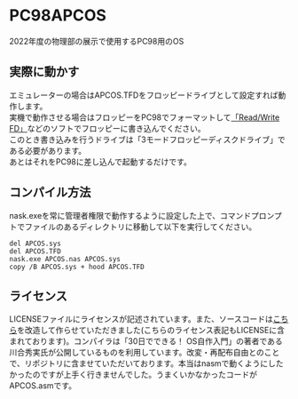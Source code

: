# PC98APCOS

2022年度の物理部の展示で使用するPC98用のOS

## 実際に動かす

エミュレーターの場合はAPCOS.TFDをフロッピードライブとして設定すれば動作します。  
実機で動作させる場合はフロッピーをPC98でフォーマットして[「Read/Write FD」](https://www.vector.co.jp/soft/win95/util/se130037.html)などのソフトでフロッピーに書き込んでください。  
このとき書き込みを行うドライブは「3モードフロッピーディスクドライブ」である必要があります。  
あとはそれをPC98に差し込んで起動するだけです。  

## コンパイル方法

nask.exeを常に管理者権限で動作するように設定した上で、コマンドプロンプトでファイルのあるディレクトリに移動して以下を実行してください。

```
del APCOS.sys
del APCOS.TFD
nask.exe APCOS.nas APCOS.sys
copy /B APCOS.sys + hood APCOS.TFD
```

## ライセンス

LICENSEファイルにライセンスが記述されています。また、ソースコードは[こちら](https://github.com/TakedaHiromasa/HelloWorld-PC98)を改造して作らせていただきました(こちらのライセンス表記もLICENSEに含まれております)。コンパイラは「30日でできる！ OS自作入門」の著者である川合秀実氏が公開しているものを利用しています。改変・再配布自由とのことで、リポジトリに含ませていただいております。本当はnasmで動くようにしたかったのですが上手く行きませんでした。うまくいかなかったコードがAPCOS.asmです。
